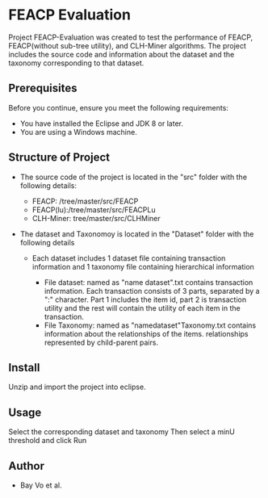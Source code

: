 <h1 ><strong>FEACP Evaluation</strong></h1>
<p>Project FEACP-Evaluation was created to test the performance of FEACP, FEACP(without sub-tree utility), and CLH-Miner algorithms. The project includes the source code and information about the dataset and the taxonomy corresponding to that dataset.</p>
<h2 >Prerequisites</h2>
<p> Before you continue, ensure you meet the following requirements: </p>
<ul>
<li>You have installed the Eclipse and JDK 8 or later. </li>
<li>You are using a Windows machine. </li>

</ul>
<h2 >Structure of Project</h2>
<ul>
<li><p>The source code of the project is located in the &quot;src&quot; folder with the following details:</p>
<ul>
<li>FEACP: /tree/master/src/FEACP</li>
<li>FEACP(lu):/tree/master/src/FEACPLu</li>
<li>CLH-Miner: tree/master/src/CLHMiner</li>

</ul>
</li>
<li><p>The dataset and Taxonomoy  is located in the &quot;Dataset&quot; folder with the following details</p>
<ul>
<li><p>Each dataset includes 1 dataset file containing transaction information and 1 taxonomy file containing hierarchical information</p>
<ul>
<li>File dataset: named as &quot;name dataset&quot;.txt contains transaction information. Each transaction consists of 3 parts, separated by a &quot;:&quot; character. Part 1 includes the item id, part 2 is transaction utility and the rest will contain the utility of each item in the transaction.</li>
<li>File Taxonomy: named as &quot;namedataset&quot;Taxonomy.txt contains information about the relationships of the items. relationships represented by child-parent pairs.</li>

</ul>
</li>

</ul>
</li>

</ul>
<h2 >Install</h2>
<p>	Unzip and import the project into eclipse.</p>
<h2 >Usage</h2>
<p>	Select the corresponding dataset and taxonomy Then select a minU threshold and click Run</p>
<h2 >Author</h2>
<ul>
<li>Bay Vo et al.</li>
</ul>
